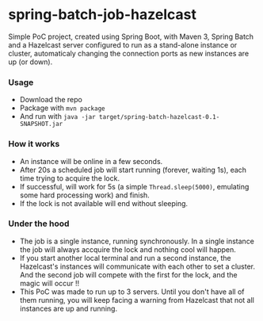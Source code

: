 # spring-batch-job-hazelcast

Simple PoC project, created using Spring Boot, with Maven 3, Spring Batch and a Hazelcast server configured to run as a stand-alone instance or cluster, automaticaly changing the connection ports as new instances are up (or down).

### Usage
- Download the repo
- Package with `mvn package`
- And run with `java -jar target/spring-batch-hazelcast-0.1-SNAPSHOT.jar`

### How it works
- An instance will be online in a few seconds. 
- After 20s a scheduled job will start running (forever, waiting 1s), each time trying to acquire the lock. 
- If successful, will work for 5s (a simple `Thread.sleep(5000)`, emulating some hard processing work) and finish. 
- If the lock is not available will end without sleeping.

### Under the hood
- The job is a single instance, running synchronously. In a single instance the job will always accquire the lock and nothing cool will happen.
- If you start another local terminal and run a second instance, the Hazelcast's instances will communicate with each other to set a cluster. And the second job will compete with the first for the lock, and the magic will occur !!
- This PoC was made to run up to 3 servers. Until you don't have all of them running, you will keep facing a warning from Hazelcast that not all instances are up and running.

